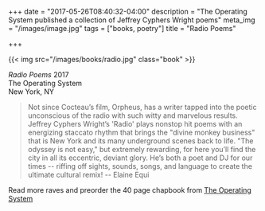 +++
date = "2017-05-26T08:40:32-04:00"
description = "The Operating System published a collection of Jeffrey Cyphers Wright poems"
meta_img = "/images/image.jpg"
tags = ["books, poetry"]
title = "Radio Poems"

+++

{{< img src="/images/books/radio.jpg" class="book"  >}}

<p><em>Radio Poems</em> 2017<br>The Operating System<br>New York, NY</p> 


>Not since Cocteau’s film, Orpheus, has a writer tapped into the poetic unconscious of the radio with such witty and marvelous results. Jeffrey Cyphers Wright’s 'Radio' plays nonstop hit poems with an energizing staccato rhythm that brings the "divine monkey business" that is New York and its many underground scenes back to life. "The odyssey is not easy," but extremely rewarding, for here you’ll find the city in all its eccentric, deviant glory. He’s both a poet and DJ for our times -- riffing off sights, sounds, songs, and language to create the ultimate cultural remix! -- Elaine Equi

Read more raves and preorder the 40 page chapbook from [The Operating System](https://squareup.com/store/the-operating-system/item/radio-poems-jeffrey-cyphers-wright)

